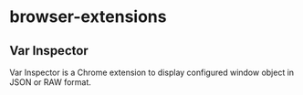 # browser-extensions

## Var Inspector

Var Inspector is a Chrome extension to display configured window object in JSON or RAW format.
